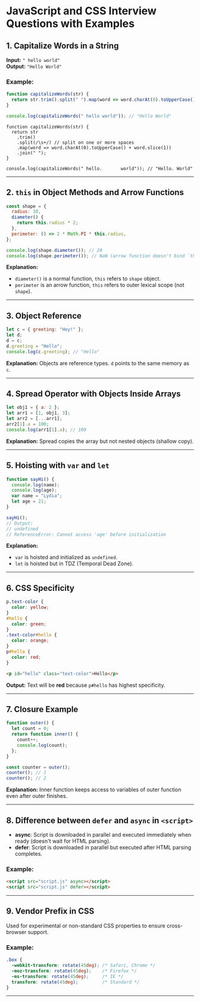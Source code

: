 
# JavaScript and CSS Interview Questions with Examples

## 1. Capitalize Words in a String
**Input:** `" hello world"`  
**Output:** `"Hello World"`

### Example:
```javascript
function capitalizeWords(str) {
  return str.trim().split(" ").map(word => word.charAt(0).toUpperCase() + word.slice(1)).join(" ");
}

console.log(capitalizeWords(" hello world")); // "Hello World"
```



```
function capitalizeWords(str) {
  return str
    .trim()
    .split(/\s+/) // split on one or more spaces
    .map(word => word.charAt(0).toUpperCase() + word.slice(1))
    .join(" ");
}

console.log(capitalizeWords(" hello.       world")); // "Hello. World"
```
---

## 2. `this` in Object Methods and Arrow Functions
```javascript
const shape = {
  radius: 10,
  diameter() {
    return this.radius * 2;
  },
  perimeter: () => 2 * Math.PI * this.radius,
};

console.log(shape.diameter()); // 20
console.log(shape.perimeter()); // NaN (arrow function doesn't bind `this` to object)
```

**Explanation:**  
- `diameter()` is a normal function, `this` refers to `shape` object.  
- `perimeter` is an arrow function, `this` refers to outer lexical scope (not `shape`).

---

## 3. Object Reference
```javascript
let c = { greeting: "Hey!" };
let d;
d = c;
d.greeting = "Hello";
console.log(c.greeting); // "Hello"
```

**Explanation:** Objects are reference types. `d` points to the same memory as `c`.

---

## 4. Spread Operator with Objects Inside Arrays
```javascript
let obj1 = { a: 2 };
let arr1 = [1, obj1, 3];
let arr2 = [...arr1];
arr2[1].a = 100;
console.log(arr1[1].a); // 100
```

**Explanation:** Spread copies the array but not nested objects (shallow copy).

---

## 5. Hoisting with `var` and `let`
```javascript
function sayHi() {
  console.log(name);
  console.log(age);
  var name = "Lydia";
  let age = 21;
}

sayHi();
// Output:
// undefined
// ReferenceError: Cannot access 'age' before initialization
```

**Explanation:**  
- `var` is hoisted and initialized as `undefined`.  
- `let` is hoisted but in TDZ (Temporal Dead Zone).

---

## 6. CSS Specificity
```css
p.text-color {
  color: yellow;
}
#hello {
  color: green;
}
.text-color#hello {
  color: orange;
}
p#hello {
  color: red;
}
```
```html
<p id="hello" class="text-color">Hello</p>
```

**Output:** Text will be **red** because `p#hello` has highest specificity.

---

## 7. Closure Example
```javascript
function outer() {
  let count = 0;
  return function inner() {
    count++;
    console.log(count);
  };
}

const counter = outer();
counter(); // 1
counter(); // 2
```

**Explanation:** Inner function keeps access to variables of outer function even after outer finishes.

---

## 8. Difference between `defer` and `async` in `<script>`

- **async**: Script is downloaded in parallel and executed immediately when ready (doesn't wait for HTML parsing).  
- **defer**: Script is downloaded in parallel but executed after HTML parsing completes.

### Example:
```html
<script src="script.js" async></script>
<script src="script.js" defer></script>
```

---

## 9. Vendor Prefix in CSS
Used for experimental or non-standard CSS properties to ensure cross-browser support.

### Example:
```css
.box {
  -webkit-transform: rotate(45deg); /* Safari, Chrome */
  -moz-transform: rotate(45deg);    /* Firefox */
  -ms-transform: rotate(45deg);     /* IE */
  transform: rotate(45deg);         /* Standard */
}
```

---
